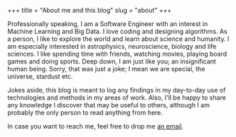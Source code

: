 +++
title = "About me and this blog"
slug = "about"
+++

Professionally speaking, I am a Software Engineer with an interest in Machine Learning and Big Data. I love coding and designing algorithms. As a person, I like to explore the world and learn about science and humanity. I am especially interested in astrophysics, neuroscience, biology and life sciences. I like spending time with friends, watching movies, playing board games and doing sports. Deep down, I am just like you; an insignificant human being. Sorry, that was just a joke; I mean we are special, the universe, stardust etc.

Jokes aside, this blog is meant to log any findings in my day-to-day use of technologies and methods in my areas of work. Also, I'll be happy to share any knowledge I discover that may be useful to others, although I am probably the only person to read anything from here.

In case you want to reach me, feel free to drop me [an email](/web/mail.html).

